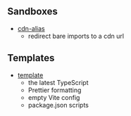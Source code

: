 ## Sandboxes

- [cdn-alias](/tree/cdn-alias)
  - redirect bare imports to a cdn url

## Templates

- [template](/tree/template)
  - the latest TypeScript
  - Prettier formatting
  - empty Vite config
  - package.json scripts

